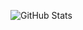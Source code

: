 
![GitHub Stats](https://github-readme-stats.vercel.app/api?username=notJustFley&show_icons=true&theme=nord)
